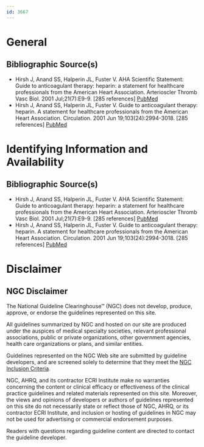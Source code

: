```yaml
---
id: 3667
---
```


# General

## Bibliographic Source(s)

- Hirsh J, Anand SS, Halperin JL, Fuster V. AHA Scientific Statement: Guide to anticoagulant therapy: heparin: a statement for healthcare professionals from the American Heart Association. Arterioscler Thromb Vasc Biol. 2001 Jul;21(7):E9-9. [285 references] [ PubMed ](http://www.ncbi.nlm.nih.gov/entrez/query.fcgi?cmd=Retrieve&db=pubmed&dopt=Abstract&list_uids=11451763)
- Hirsh J, Anand SS, Halperin JL, Fuster V. Guide to anticoagulant therapy: heparin. A statement for healthcare professionals from the American Heart Association. Circulation. 2001 Jun 19;103(24):2994-3018. [285 references] [ PubMed ](http://www.ncbi.nlm.nih.gov/entrez/query.fcgi?cmd=Retrieve&db=pubmed&dopt=Abstract&list_uids=11413093)

# Identifying Information and Availability

## Bibliographic Source(s)

- Hirsh J, Anand SS, Halperin JL, Fuster V. AHA Scientific Statement: Guide to anticoagulant therapy: heparin: a statement for healthcare professionals from the American Heart Association. Arterioscler Thromb Vasc Biol. 2001 Jul;21(7):E9-9. [285 references] [ PubMed ](http://www.ncbi.nlm.nih.gov/entrez/query.fcgi?cmd=Retrieve&db=pubmed&dopt=Abstract&list_uids=11451763)
- Hirsh J, Anand SS, Halperin JL, Fuster V. Guide to anticoagulant therapy: heparin. A statement for healthcare professionals from the American Heart Association. Circulation. 2001 Jun 19;103(24):2994-3018. [285 references] [ PubMed ](http://www.ncbi.nlm.nih.gov/entrez/query.fcgi?cmd=Retrieve&db=pubmed&dopt=Abstract&list_uids=11413093)

# Disclaimer

## NGC Disclaimer

The National Guideline Clearinghouse™ (NGC) does not develop, produce, approve, or endorse the guidelines represented on this site.

All guidelines summarized by NGC and hosted on our site are produced under the auspices of medical specialty societies, relevant professional associations, public or private organizations, other government agencies, health care organizations or plans, and similar entities.

Guidelines represented on the NGC Web site are submitted by guideline developers, and are screened solely to determine that they meet the [NGC Inclusion Criteria](/help-and-about/summaries/inclusion-criteria).

NGC, AHRQ, and its contractor ECRI Institute make no warranties concerning the content or clinical efficacy or effectiveness of the clinical practice guidelines and related materials represented on this site. Moreover, the views and opinions of developers or authors of guidelines represented on this site do not necessarily state or reflect those of NGC, AHRQ, or its contractor ECRI Institute, and inclusion or hosting of guidelines in NGC may not be used for advertising or commercial endorsement purposes.

Readers with questions regarding guideline content are directed to contact the guideline developer.

